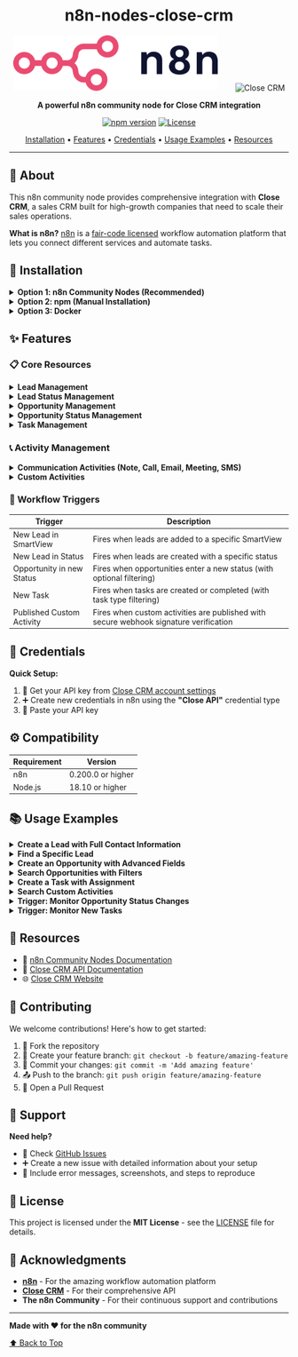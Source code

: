 <div align="center">

# n8n-nodes-close-crm

<p align="center">
  <img src="https://raw.githubusercontent.com/n8n-io/n8n/master/assets/n8n-logo.png" alt="n8n" height="100" />
  &nbsp;&nbsp;&nbsp;&nbsp;&nbsp;&nbsp;
  <img src="./nodes/Close/close.svg" alt="Close CRM" height="100" />
</p>

**A powerful n8n community node for Close CRM integration**

[![npm version](https://badge.fury.io/js/n8n-nodes-close-crm.svg)](https://www.npmjs.com/package/n8n-nodes-close-crm)
[![License](https://img.shields.io/badge/License-MIT-blue.svg)](https://opensource.org/licenses/MIT)

[Installation](#installation) • [Features](#features) • [Credentials](#credentials) • [Usage Examples](#usage-examples) • [Resources](#resources)

</div>

---

## 📖 About

This n8n community node provides comprehensive integration with **Close CRM**, a sales CRM built for high-growth companies that need to scale their sales operations.

**What is n8n?** [n8n](https://n8n.io/) is a [fair-code licensed](https://docs.n8n.io/reference/license/) workflow automation platform that lets you connect different services and automate tasks.

## 🚀 Installation

<details>
<summary><b>Option 1: n8n Community Nodes (Recommended)</b></summary>

1. Navigate to **Settings > Community Nodes** in your n8n instance
2. Click **Install**
3. Enter `n8n-nodes-close-crm` as the package name
4. Agree to the risks of using community nodes
5. Click **Install**

✅ After installation, the Close CRM node will appear in your node palette.

</details>

<details>
<summary><b>Option 2: npm (Manual Installation)</b></summary>

For n8n instances running with npm:

```bash
cd ~/.n8n/nodes
npm install n8n-nodes-close-crm
```

</details>

<details>
<summary><b>Option 3: Docker</b></summary>

**Method A:** Add to `docker-compose.yml`

```yaml
environment:
  - N8N_COMMUNITY_PACKAGES=n8n-nodes-close-crm
```

**Method B:** Install in running container

```bash
docker exec -it n8n npm install n8n-nodes-close-crm
```

</details>

## ✨ Features

### 📋 Core Resources

<details>
<summary><b>Lead Management</b></summary>

| Operation | Description |
|-----------|-------------|
| Create | Create leads with enhanced contact details, address information, and custom fields |
| Delete | Remove existing leads |
| Find | Direct lookup by Lead ID for detailed information |
| Merge | Combine two leads into one |
| Update | Modify lead information including URL and custom fields |

</details>

<details>
<summary><b>Lead Status Management</b></summary>

| Operation | Description |
|-----------|-------------|
| Create | Create new lead statuses (active, won, lost) |
| Delete | Remove lead statuses (ensures no dependencies) |
| List | View all lead statuses for your organization |
| Update | Rename and modify lead statuses |

</details>

<details>
<summary><b>Opportunity Management</b></summary>

| Operation | Description |
|-----------|-------------|
| Create | Create opportunities with assigned user, confidence, value period, close date |
| Delete | Remove existing opportunities |
| Find | Advanced filtering by ID, user, confidence, value period, close date |
| Update | Modify opportunity details including status, value, and notes |

</details>

<details>
<summary><b>Opportunity Status Management</b></summary>

| Operation | Description |
|-----------|-------------|
| Create | Create opportunity statuses with pipeline support |
| Delete | Remove statuses (ensures no dependencies) |
| List | View all opportunity statuses |
| Update | Rename and modify statuses with pipeline management |

</details>

<details>
<summary><b>Task Management</b></summary>

| Operation | Description |
|-----------|-------------|
| Create | Create tasks with user assignment dropdown |
| Delete | Remove task activities |
| Find | Advanced filtering by type, lead, view, etc. |
| Get | Fetch a single task activity |
| Update | Modify task details including completion status |
| Bulk Update | Update multiple tasks with filtering |

</details>

### 📞 Activity Management

<details>
<summary><b>Communication Activities (Note, Call, Email, Meeting, SMS)</b></summary>

**Note Activities**
- Create (plain text or rich HTML)
- Delete, Find, Get, Update

**Call Activities**
- Create (log calls made outside Close VoIP)
- Delete, Find, Get, Update (including notes and outcomes)

**Email Activities**
- Create (draft, send, schedule, or log)
- Delete, Find, Get, Update (modify drafts or change status)

**Meeting Activities**
- Delete, Find
- Get (with optional transcripts)
- Update (including notes and outcomes)

**SMS Activities**
- Create (draft, send, schedule, or log with MMS support)
- Delete, Find, Get, Update

</details>

<details>
<summary><b>Custom Activities</b></summary>

| Operation | Description |
|-----------|-------------|
| Find | Search by Lead ID, Custom Activity ID, or date filters |

</details>

### 🔔 Workflow Triggers

| Trigger | Description |
|---------|-------------|
| New Lead in SmartView | Fires when leads are added to a specific SmartView |
| New Lead in Status | Fires when leads are created with a specific status |
| Opportunity in new Status | Fires when opportunities enter a new status (with optional filtering) |
| New Task | Fires when tasks are created or completed (with task type filtering) |
| Published Custom Activity | Fires when custom activities are published with secure webhook signature verification |

## 🔐 Credentials

**Quick Setup:**

1. 🔑 Get your API key from [Close CRM account settings](https://app.close.com/settings/api/)
2. ➕ Create new credentials in n8n using the **"Close API"** credential type
3. 📝 Paste your API key

## ⚙️ Compatibility

| Requirement | Version |
|-------------|---------|
| n8n | 0.200.0 or higher |
| Node.js | 18.10 or higher |

## 📚 Usage Examples

<details>
<summary><b>Create a Lead with Full Contact Information</b></summary>

```yaml
Resource: Lead
Operation: Create
Name: "Acme Corporation"

Additional Fields:
  Description: "B2B SaaS company"
  URL: "https://acme.com"
  Status: "Qualified"

Contacts:
  Name: "John Smith"
  Office Email: "john@acme.com"
  Office Phone: "+1-555-0123"
  Mobile Phone: "+1-555-0124"

Address:
  Street: "123 Main St"
  City: "San Francisco"
  State: "CA"
  ZIP Code: "94105"
  Country: "United States"
```

</details>

<details>
<summary><b>Find a Specific Lead</b></summary>

```yaml
Resource: Lead
Operation: Find
Lead ID: lead_abc123
```

</details>

<details>
<summary><b>Create an Opportunity with Advanced Fields</b></summary>

```yaml
Resource: Opportunity
Operation: Create
Lead ID: lead_abc123

Additional Fields:
  Status: "Qualified"
  Assigned to User: "John Doe"
  Confidence: 75
  Value: 50000
  Value Period: "Annual"
  Close Date: "2024-03-15"
  Note: "High-priority prospect"
```

</details>

<details>
<summary><b>Search Opportunities with Filters</b></summary>

```yaml
Resource: Opportunity
Operation: Find

# Direct lookup by ID
Opportunity ID: oppo_abc123

# OR filter by criteria
Lead ID: lead_abc123
Assigned to User: "John Doe"

Filters:
  Confidence: 80
  Value Period: "Monthly"
  Close Date: "2024-12-31"
```

</details>

<details>
<summary><b>Create a Task with Assignment</b></summary>

```yaml
Resource: Task
Operation: Create
Lead ID: lead_abc123
Text: "Follow up on proposal"
Date: 2024-01-15T10:00:00Z
Assigned To: "John Doe"
```

</details>

<details>
<summary><b>Search Custom Activities</b></summary>

```yaml
Resource: Custom Activity
Operation: Find
Lead ID: lead_abc123
Custom Activity ID: custom_abc123
Date Created: 2024-01-01T00:00:00Z
```

</details>

<details>
<summary><b>Trigger: Monitor Opportunity Status Changes</b></summary>

```yaml
Trigger: Opportunity in new Status
Opportunity Status: "Negotiating"
# Leave empty to monitor all status changes
```

</details>

<details>
<summary><b>Trigger: Monitor New Tasks</b></summary>

```yaml
Trigger: New Task
Task Type: "New Tasks Only"
# Options: All Tasks, New Tasks Only, Completed Tasks Only
```

</details>

## 📖 Resources

- 📘 [n8n Community Nodes Documentation](https://docs.n8n.io/integrations/community-nodes/)
- 🔧 [Close CRM API Documentation](https://developer.close.com/)
- 🌐 [Close CRM Website](https://close.com/)

## 🤝 Contributing

We welcome contributions! Here's how to get started:

1. 🍴 Fork the repository
2. 🌿 Create your feature branch: `git checkout -b feature/amazing-feature`
3. 💾 Commit your changes: `git commit -m 'Add amazing feature'`
4. 📤 Push to the branch: `git push origin feature/amazing-feature`
5. 🔀 Open a Pull Request

## 💬 Support

**Need help?**

- 🐛 Check [GitHub Issues](https://github.com/m2b-creator/N8N-Close/issues)
- ➕ Create a new issue with detailed information about your setup
- 📝 Include error messages, screenshots, and steps to reproduce

## 📄 License

This project is licensed under the **MIT License** - see the [LICENSE](LICENSE) file for details.

## 🙏 Acknowledgments

- **[n8n](https://n8n.io/)** - For the amazing workflow automation platform
- **[Close CRM](https://close.com/)** - For their comprehensive API
- **The n8n Community** - For their continuous support and contributions

---

<div>

**Made with ❤️ for the n8n community**

[⬆ Back to Top](#n8n-nodes-close-crm)

</div>